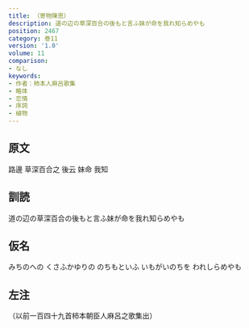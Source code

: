 ```yaml
---
title: （寄物陳思）
description: 道の辺の草深百合の後もと言ふ妹が命を我れ知らめやも
position: 2467
category: 巻11
version: '1.0'
volume: 11
comparison:
- なし
keywords:
- 作者：柿本人麻呂歌集
- 略体
- 恋情
- 序詞
- 植物
---
```


## 原文

路邊 草深百合之 後云 妹命 我知

## 訓読

道の辺の草深百合の後もと言ふ妹が命を我れ知らめやも

## 仮名

みちのへの くさふかゆりの のちもといふ いもがいのちを われしらめやも

## 左注

（以前一百四十九首柿本朝臣人麻呂之歌集出）
